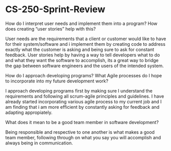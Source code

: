 # CS-250-Sprint-Review

How do I interpret user needs and implement them into a program? How does creating “user stories” help with this?

User needs are the requirements that a client or customer would like to have for their system/software and i implement them by creating code to address exactly what the customer is asking and being sure to ask for constant feedback. User stories help by having a way to tell developers what to do and what they want the software to accomplish, its a great way to bridge the gap between software engineers and the users of the intended system. 

How do I approach developing programs? What Agile processes do I hope to incorporate into my future development work?

I approach developing programs first by making sure I understand the requirements and following all scrum-agile principles and guidelines. I have already started incorporating various agile process to my current job and I am finding that i am more efficient by constantly asking for feedback and adapting appropiately. 

What does it mean to be a good team member in software development?

Being responsible and respective to one another is what makes a good team member, following through on what you say you will accomplish and always being in communication. 
